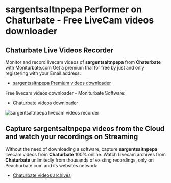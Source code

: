 # sargentsaltnpepa Performer on Chaturbate - Free LiveCam videos downloader

## Chaturbate Live Videos Recorder

Monitor and record livecam videos of **sargentsaltnpepa** from **Chaturbate** with Moniturbate.com
Get a premium trial for free by just and only registering with your Email address:
* [sargentsaltnpepa Premium videos downloader](https://moniturbate.com/request-demo-licence-key.html)

Free livecam videos downloader - Moniturbate Software:
* [Chaturbate videos downloader](https://moniturbate.com/moniturbate-download-software.html)

![sargentsaltnpepa livecam videos recorder](https://peachurnet.com/templates/moniturbate-software.png)


## Capture sargentsaltnpepa videos from the Cloud and watch your recordings on Streaming

Without the need of downloading a software, capture **sargentsaltnpepa** livecam videos from **Chaturbate** 100% online.
Watch Livecam archives from **Chaturbate** unlimitedly from thousands of existing recordings, only on Peachurbate.com and its websites network:
* [Chaturbate videos archives](https://peachurnet.com/)